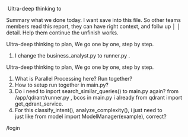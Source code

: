  Ultra-deep thinking to      



Summary what we done today. I want save into this file. So other teams members read this report, they can have right context, and follw up      │
│   detail. Help them continue the unfinish works.        





Ultra-deep thinking to plan, We go one by one, step by step.
1. I change the business_analyst.py to runner.py .










Ultra-deep thinking to plan, We go one by one, step by step.
1. What is Parallel Processing here? Run together?
2. How to setup run together in main.py?
3. Do i need to inport search_similar_queries() to main.py again? from /app/qdrant/runner.py , bcos in main.py i already from qdrant import get_qdrant_service.
4. For this classify_intent(), analyze_complexity(), i just need to  
just like from model import ModelManager(example), correct?

/login